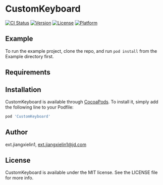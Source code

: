 # CustomKeyboard

[![CI Status](https://img.shields.io/travis/ext.jiangxielin1/CustomKeyboard.svg?style=flat)](https://travis-ci.org/ext.jiangxielin1/CustomKeyboard)
[![Version](https://img.shields.io/cocoapods/v/CustomKeyboard.svg?style=flat)](https://cocoapods.org/pods/CustomKeyboard)
[![License](https://img.shields.io/cocoapods/l/CustomKeyboard.svg?style=flat)](https://cocoapods.org/pods/CustomKeyboard)
[![Platform](https://img.shields.io/cocoapods/p/CustomKeyboard.svg?style=flat)](https://cocoapods.org/pods/CustomKeyboard)

## Example

To run the example project, clone the repo, and run `pod install` from the Example directory first.

## Requirements

## Installation

CustomKeyboard is available through [CocoaPods](https://cocoapods.org). To install
it, simply add the following line to your Podfile:

```ruby
pod 'CustomKeyboard'
```

## Author

ext.jiangxielin1, ext.jiangxielin1@jd.com

## License

CustomKeyboard is available under the MIT license. See the LICENSE file for more info.
